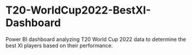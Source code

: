 # T20-WorldCup2022-BestXI-Dashboard
Power BI dashboard analyzing T20 World Cup 2022 data to determine the best XI players based on their performance.
